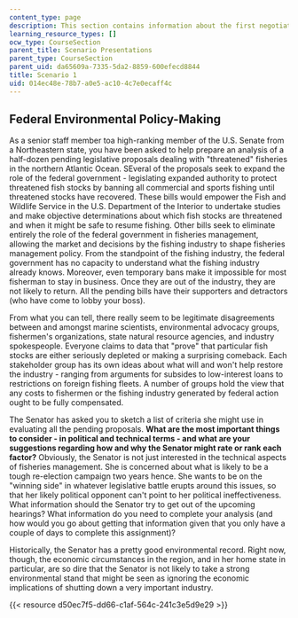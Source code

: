 ```yaml
---
content_type: page
description: This section contains information about the first negotiation scenario.
learning_resource_types: []
ocw_type: CourseSection
parent_title: Scenario Presentations
parent_type: CourseSection
parent_uid: da65609a-7335-5da2-8859-600efecd8844
title: Scenario 1
uid: 014ec48e-78b7-a0e5-ac10-4c7e0ecaff4c
---
```


Federal Environmental Policy-Making
-----------------------------------

As a senior staff member toa high-ranking member of the U.S. Senate from a Northeastern state, you have been asked to help prepare an analysis of a half-dozen pending legislative proposals dealing with "threatened" fisheries in the northern Atlantic Ocean. SEveral of the proposals seek to expand the role of the federal government - legislating expanded authority to protect threatened fish stocks by banning all commercial and sports fishing until threatened stocks have recovered. These bills would empower the Fish and Wildlife Service in the U.S. Department of the Interior to undertake studies and make objective determinations about which fish stocks are threatened and when it might be safe to resume fishing. Other bills seek to eliminate entirely the role of the federal government in fisheries management, allowing the market and decisions by the fishing industry to shape fisheries management policy. From the standpoint of the fishing industry, the federal government has no capacity to understand what the fishing industry already knows. Moreover, even temporary bans make it impossible for most fisherman to stay in business. Once they are out of the industry, they are not likely to return. All the pending bills have their supporters and detractors (who have come to lobby your boss).

From what you can tell, there really seem to be legitimate disagreements between and amongst marine scientists, environmental advocacy groups, fishermen's organizations, state natural resource agencies, and industry spokespeople. Everyone claims to data that "prove" that particular fish stocks are either seriously depleted or making a surprising comeback. Each stakeholder group has its own ideas about what will and won't help restore the industry - ranging from arguments for subsides to low-interest loans to restrictions on foreign fishing fleets. A number of groups hold the view that any costs to fishermen or the fishing industry generated by federal action ought to be fully compensated.

The Senator has asked you to sketch a list of criteria she might use in evaluating all the pending proposals. **What are the most important things to consider - in political and technical terms - and what are your suggestions regarding how and why the Senator might rate or rank each factor?** Obviously, the Senator is not just interested in the technical aspects of fisheries management. She is concerned about what is likely to be a tough re-election campaign two years hence. She wants to be on the "winning side" in whatever legislative battle erupts around this issues, so that her likely political opponent can't point to her political ineffectiveness. What information should the Senator try to get out of the upcoming hearings? What information do you need to complete your analysis (and how would you go about getting that information given that you only have a couple of days to complete this assignment)?

Historically, the Senator has a pretty good environmental record. Right now, though, the economic circumstances in the region, and in her home state in particular, are so dire that the Senator is not likely to take a strong environmental stand that might be seen as ignoring the economic implications of shutting down a very important industry.

{{< resource d50ec7f5-dd66-c1af-564c-241c3e5d9e29 >}}